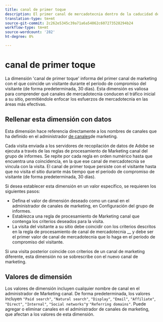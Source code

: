 ```yaml
---
title: canal de primer toque
description: El primer canal de mercadotecnia dentro de la caducidad del compromiso del visitante.
translation-type: tm+mt
source-git-commit: 2c262e5345c39a71a6a54062c607273528294b24
workflow-type: tm+mt
source-wordcount: '282'
ht-degree: 0%

---
```



# canal de primer toque

La dimensión &#39;canal de primer toque&#39; informa del primer canal de marketing con el que coincide un visitante durante el período de compromiso del visitante (de forma predeterminada, 30 días). Esta dimensión es valiosa para comprender qué canales de mercadotecnia conducen el tráfico inicial a su sitio, permitiéndole enfocar los esfuerzos de mercadotecnia en las áreas más efectivas.

## Rellenar esta dimensión con datos

Esta dimensión hace referencia directamente a los nombres de canales que ha definido en el administrador [de canales](/help/admin/admin/marketing-channels-admin.md)de marketing.

Cada visita enviada a los servidores de recopilación de datos de Adobe se ejecuta a través de las reglas de procesamiento de Marketing canal del grupo de informes. Se repite por cada regla en orden numérico hasta que encuentra una coincidencia, en la que ese canal de mercadotecnia se vincula con la visita. El canal de primer toque persiste con el visitante hasta que no visita el sitio durante más tiempo que el período de compromiso de visitante (de forma predeterminada, 30 días).

Si desea establecer esta dimensión en un valor específico, se requieren los siguientes pasos:

* Defina el valor de dimensión deseado como un canal en el administrador de canales de marketing, en Configuración del grupo de informes.
* Establezca una regla de procesamiento de Marketing canal que contenga los criterios deseados para la visita.
* La visita del visitante a su sitio debe coincidir con los criterios descritos en la regla de procesamiento de canal de mercadotecnia __ y debe ser el primer valor de canal de mercadotecnia que lo haga en el período de compromiso del visitante.

Si una visita posterior coincide con criterios de un canal de marketing diferente, esta dimensión no se sobrescribe con el nuevo canal de marketing.

## Valores de dimensión

Los valores de dimensión incluyen cualquier nombre de canal en el administrador de Marketing canal. De forma predeterminada, los valores incluyen `"Paid search"`, `"Natural search"`, `"Display"`, `"Email"`, `"Affiliate"`, `"Direct"`, `"Internal"`, `"Social networks"`y `"Referring domains"`. Puede agregar o eliminar canales en el administrador de canales de marketing, que afectan a los valores de esta dimensión.
